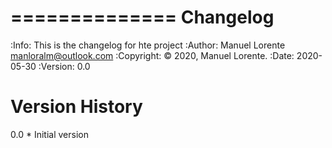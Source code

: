 ==============
Changelog
==============
:Info: This is the changelog for hte project
:Author: Manuel Lorente <manloralm@outlook.com>
:Copyright: © 2020, Manuel Lorente.
:Date: 2020-05-30
:Version: 0.0

Version History
===============
0.0
    * Initial version
